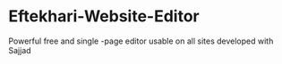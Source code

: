 # Eftekhari-Website-Editor
Powerful free and single -page editor usable on all sites developed with Sajjad
